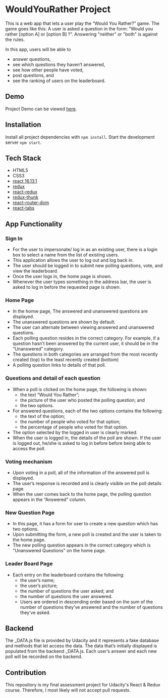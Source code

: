 # WouldYouRather Project

This is a web app that lets a user play the “Would You Rather?” game.
The game goes like this: A user is asked a question in the form: “Would you rather [option A] or [option B] ?”. Answering "neither" or "both" is against the rules.

In this app, users will be able to

- answer questions,
- see which questions they haven’t answered,
- see how other people have voted,
- post questions, and
- see the ranking of users on the leaderboard.

## Demo

Project Demo can be viewed [here](https://www.loom.com/share/f122207fae3941bba000102d4ccbc046).

## Installation

Install all project dependencies with `npm install`.
Start the development server `npm start`.

## Tech Stack

- HTML5
- CSS3
- [react 16.13.1](https://reactjs.org/)
- [redux](https://www.npmjs.com/package/redux)
- [react-redux](https://www.npmjs.com/package/react-redux)
- [redux-thunk](https://www.npmjs.com/package/redux-thunk)
- [react-router-dom](https://www.npmjs.com/package/react-router-dom)
- [react-tabs](https://www.npmjs.com/package/react-tabs)

## App Functionality

### Sign In

- For the user to impersonate/ log in as an existing user, there is a login box to select a name from the list of existing users.
- This application allows the user to log out and log back in.
- The user should be logged in to submit new polling questions, vote, and view the leaderboard.
- Once the user logs in, the home page is shown.
- Whenever the user types something in the address bar, the user is asked to log in before the requested page is shown.

### Home Page

- In the homw page, The answered and unanswered questions are displayed.
- The unanswered questions are shown by default.
- The user can alternate between viewing answered and unanswered questions.
- Each polling question resides in the correct category. For example, if a question hasn’t been answered by the current user, it should be in the “Unanswered” category.
- The questions in both categories are arranged from the most recently created (top) to the least recently created (bottom)
- A polling question links to details of that poll.

### Questions and detail of each question

- When a poll is clicked on the home page, the following is shown:
  - the text “Would You Rather”;
  - the picture of the user who posted the polling question; and
  - the two options.
- For answered questions, each of the two options contains the following:
  - the text of the option;
  - the number of people who voted for that option;
  - the percentage of people who voted for that option.
- The option selected by the logged in user is clearly marked.
- When the user is logged in, the details of the poll are shown. If the user is logged out, he/she is asked to log in before before being able to access the poll.

### Voting mechanism

- Upon voting in a poll, all of the information of the answered poll is displayed.
- The user’s response is recorded and is clearly visible on the poll details page.
- When the user comes back to the home page, the polling question appears in the “Answered” column.

### New Question Page

- In this page, it has a form for user to create a new question which has two options.
- Upon submitting the form, a new poll is created and the user is taken to the home page.
- The new polling question appears in the correct category which is "Unanswered Questions" on the home page.

### Leader Board Page

- Each entry on the leaderboard contains the following:
  - the user’s name;
  - the user’s picture;
  - the number of questions the user asked; and
  - the number of questions the user answered.
  - Users are ordered in descending order based on the sum of the number of questions they’ve answered and the number of questions they’ve asked.

## Backend

The \_DATA.js file is provided by Udacity and it represents a fake database and methods that let access the data.
The data that’s initially displayed is populated from the backend \_DATA.js.
Each user’s answer and each new poll will be recorded on the backend.

## Contribution

This repository is my final assessment project for Udacity's React & Redux course. Therefore, I most likely will not accept pull requests.
